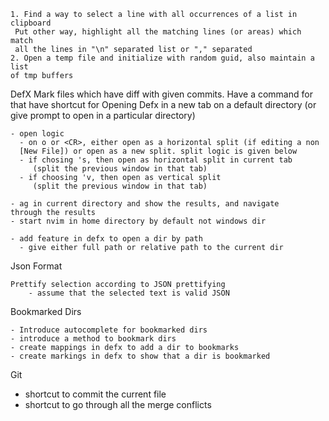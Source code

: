 
	1. Find a way to select a line with all occurrences of a list in clipboard
	 Put other way, highlight all the matching lines (or areas) which match
	 all the lines in "\n" separated list or "," separated
	2. Open a temp file and initialize with random guid, also maintain a list
	of tmp buffers

DefX
	Mark files which have diff with given commits. Have a command for that
	have shortcut for Opening Defx in a new tab on a default directory (or
	give prompt to open in a particular directory)

	- open logic
	  - on o or <CR>, either open as a horizontal split (if editing a non
	  [New File]) or open as a new split. split logic is given below
	  - if chosing 's, then open as horizontal split in current tab
		 (split the previous window in that tab)
	  - if choosing 'v, then open as vertical split
	     (split the previous window in that tab)

	- ag in current directory and show the results, and navigate
	through the results
	- start nvim in home directory by default not windows dir
	
	- add feature in defx to open a dir by path
	  - give either full path or relative path to the current dir

Json Format

	Prettify selection according to JSON prettifying 
		- assume that the selected text is valid JSON

Bookmarked Dirs

	- Introduce autocomplete for bookmarked dirs
	- introduce a method to bookmark dirs
	- create mappings in defx to add a dir to bookmarks
	- create markings in defx to show that a dir is bookmarked

Git

  - shortcut to commit the current file
  - shortcut to go through all the merge conflicts
